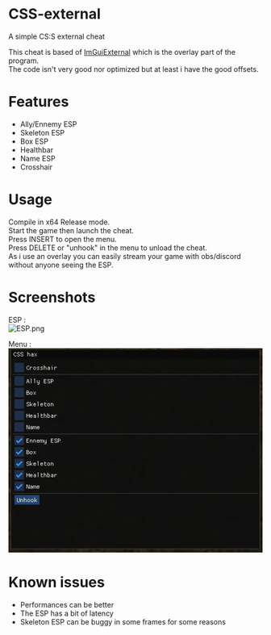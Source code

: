 # CSS-external
A simple CS:S external cheat

This cheat is based of [ImGuiExternal](https://github.com/furkankadirguzeloglu/ImGuiExternal) which is the overlay part of the program.<br>
The code isn't very good nor optimized but at least i have the good offsets.

# Features
* Ally/Ennemy ESP
* Skeleton ESP
* Box ESP
* Healthbar
* Name ESP
* Crosshair

# Usage
Compile in x64 Release mode.<br>
Start the game then launch the cheat.<br>
Press INSERT to open the menu.<br>
Press DELETE or "unhook" in the menu to unload the cheat.<br>
As i use an overlay you can easily stream your game with obs/discord without anyone seeing the ESP.<br>

# Screenshots
ESP :<br>
![ESP.png](Screenshots/ESP.png)

Menu :<br>
![menu.png](Screenshots/menu.png)

# Known issues
* Performances can be better
* The ESP has a bit of latency
* Skeleton ESP can be buggy in some frames for some reasons
